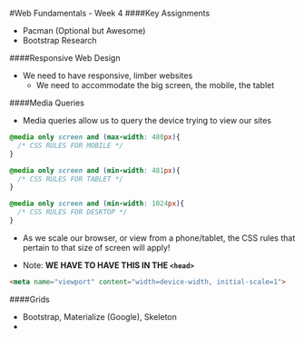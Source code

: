 #Web Fundamentals - Week 4
####Key Assignments
- Pacman (Optional but Awesome)
- Bootstrap Research

####Responsive Web Design
- We need to have responsive, limber websites
  - We need to accommodate the big screen, the mobile, the tablet

####Media Queries
- Media queries allow us to query the device trying to view our sites
```css
@media only screen and (max-width: 480px){
  /* CSS RULES FOR MOBILE */
}

@media only screen and (min-width: 481px){
  /* CSS RULES FOR TABLET */
}

@media only screen and (min-width: 1024px){
  /* CSS RULES FOR DESKTOP */
}
```
- As we scale our browser, or view from a phone/tablet, the CSS rules that pertain to that size of screen will apply!

- Note: <b>WE HAVE TO HAVE THIS IN THE `<head>`</b>
```html
<meta name="viewport" content="width=device-width, initial-scale=1">
```

####Grids
- Bootstrap, Materialize (Google), Skeleton
-
